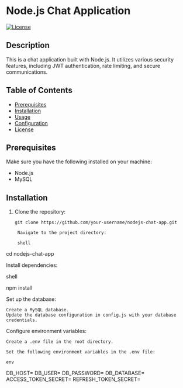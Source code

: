 # Node.js Chat Application

[![License](https://img.shields.io/badge/license-MIT-blue.svg)](LICENSE)

## Description

This is a chat application built with Node.js. It utilizes various security features, including JWT authentication, rate limiting, and secure communications.

## Table of Contents

- [Prerequisites](#prerequisites)
- [Installation](#installation)
- [Usage](#usage)
- [Configuration](#configuration)
- [License](#license)

## Prerequisites

Make sure you have the following installed on your machine:

- Node.js
- MySQL

## Installation

1. Clone the repository:

   ```shell
   git clone https://github.com/your-username/nodejs-chat-app.git

    Navigate to the project directory:

    shell

cd nodejs-chat-app

Install dependencies:

shell

npm install

Set up the database:

    Create a MySQL database.
    Update the database configuration in config.js with your database credentials.

Configure environment variables:

    Create a .env file in the root directory.

    Set the following environment variables in the .env file:

    env

DB_HOST=<your-database-host>
DB_USER=<your-database-username>
DB_PASSWORD=<your-database-password>
DB_DATABASE=<your-database-name>
ACCESS_TOKEN_SECRET=<your-access-token-secret>
REFRESH_TOKEN_SECRET=<your-refresh-token-secret>
